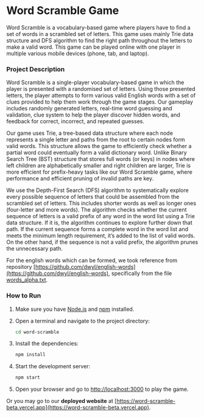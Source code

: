 # Word Scramble Game

Word Scramble is a vocabulary-based game where players have to find a set of words in a scrambled set of letters.  This game uses mainly Trie data structure and DFS algorithm to find the right path throughout the letters to make a valid word. This game can be played online with one player in multiple various mobile devices (phone, tab, and laptop).

### Project Description

Word Scramble is a single-player vocabulary-based game in which the player is presented with a randomised set of letters. Using those presented letters, the player attempts to form various valid English words with a set of clues provided to help them work through the game stages. Our gameplay includes randomly generated letters, real-time word guessing and validation, clue system to help the player discover hidden words, and feedback for correct, incorrect, and repeated guesses.

Our game uses Trie, a tree-based data structure where each node represents a single letter and paths from the root to certain nodes form valid words. This structure allows the game to efficiently check whether a partial word could eventually form a valid dictionary word. Unlike Binary Search Tree (BST) structure that stores full words (or keys) in nodes where left children are alphabetically smaller and right children are larger, Trie is more efficient for prefix-heavy tasks like our Word Scramble game, where performance and efficient pruning of invalid paths are key.

We use the Depth-First Search (DFS) algorithm to systematically explore every possible sequence of letters that could be assembled from the scrambled set of letters. This includes shorter words as well as longer ones (four-letter and more words). The algorithm checks whether the current sequence of letters is a valid prefix of any word in the word list using a Trie data structure. If it is, the algorithm continues to explore further down that path. If the current sequence forms a complete word in the word list and meets the minimum length requirement, it’s added to the list of valid words. On the other hand, if the sequence is not a valid prefix, the algorithm prunes the unnecessary path.

For the english words which can be formed, we took reference from repository [https://github.com/dwyl/english-words](https://github.com/dwyl/english-words), specifically from the file [words_alpha.txt](https://github.com/dwyl/english-words/blob/master/words_alpha.txt).

### How to Run
1. Make sure you have [Node.js](https://nodejs.org/) and [npm](https://www.npmjs.com/) installed.
2. Open a terminal and navigate to the project directory:

    ```bash
    cd word-scramble
    ```

3. Install the dependencies:

    ```bash
    npm install
    ```

4. Start the development server:

    ```bash
    npm start
    ```

5. Open your browser and go to [http://localhost:3000](http://localhost:3000) to play the game.

Or you may go to our **deployed website** at [https://word-scramble-beta.vercel.app](https://word-scramble-beta.vercel.app).




